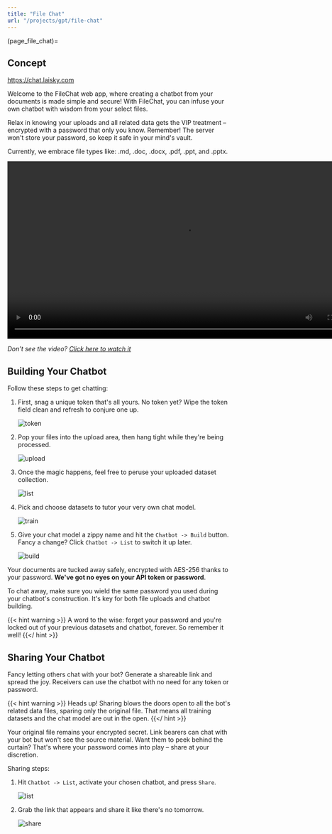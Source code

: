 ```yaml
---
title: "File Chat"
url: "/projects/gpt/file-chat"
---
```


(page_file_chat)=

## Concept

<https://chat.laisky.com>

Welcome to the FileChat web app, where creating a chatbot from your documents is made simple and secure! With FileChat, you can infuse your own chatbot with wisdom from your select files.

Relax in knowing your uploads and all related data gets the VIP treatment – encrypted with a password that only you know. Remember! The server won't store your password, so keep it safe in your mind's vault.

Currently, we embrace file types like: .md, .doc, .docx, .pdf, .ppt, and .pptx.

<video src="https://s3.laisky.com/uploads/2023/07/private-knowledge-base.mp4" controls width="800">
  <p>Looks like your browser is not a fan of videos. Fret not! You can click <a href="https://s3.laisky.com/uploads/2023/07/private-knowledge-base.mp4">here</a> to watch it directly.</p>
</video>

_Don’t see the video? [Click here to watch it](https://s3.laisky.com/uploads/2023/07/private-knowledge-base.mp4)_

## Building Your Chatbot

Follow these steps to get chatting:

1. First, snag a unique token that's all yours. No token yet? Wipe the token field clean and refresh to conjure one up.

   ![token](https://s3.laisky.com/uploads/2023/07/wiki-filechat-token.png)

2. Pop your files into the upload area, then hang tight while they're being processed.

   ![upload](https://s3.laisky.com/uploads/2023/07/wiki-filechat-upload.png)

3. Once the magic happens, feel free to peruse your uploaded dataset collection.

   ![list](https://s3.laisky.com/uploads/2023/07/wiki-filechat-list-datasets.png)

4. Pick and choose datasets to tutor your very own chat model.

   ![train](https://s3.laisky.com/uploads/2023/07/wiki-filechat-build-bot.png)

5. Give your chat model a zippy name and hit the `Chatbot -> Build` button. Fancy a change? Click `Chatbot -> List` to switch it up later.

   ![build](https://s3.laisky.com/uploads/2023/07/wiki-filechat-build-bot-2.png)

Your documents are tucked away safely, encrypted with AES-256 thanks to your password. **We've got no eyes on your API token or password**.

To chat away, make sure you wield the same password you used during your chatbot's construction. It's key for both file uploads and chatbot building.

{{< hint warning >}}
A word to the wise: forget your password and you're locked out of your previous datasets and chatbot, forever. So remember it well!
{{</ hint >}}

## Sharing Your Chatbot

Fancy letting others chat with your bot? Generate a shareable link and spread the joy. Receivers can use the chatbot with no need for any token or password.

{{< hint warning >}}
Heads up! Sharing blows the doors open to all the bot's related data files, sparing only the original file. That means all training datasets and the chat model are out in the open.
{{</ hint >}}

Your original file remains your encrypted secret. Link bearers can chat with your bot but won't see the source material. Want them to peek behind the curtain? That's where your password comes into play – share at your discretion.

Sharing steps:

1. Hit `Chatbot -> List`, activate your chosen chatbot, and press `Share`.

   ![list](https://s3.laisky.com/uploads/2023/07/wiki-filechat-share-bot.png)

2. Grab the link that appears and share it like there's no tomorrow.

   ![share](https://s3.laisky.com/uploads/2023/07/wiki-filechat-share-bot-2.png)
